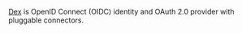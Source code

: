 [Dex](https://dexidp.io/) is OpenID Connect (OIDC) identity and OAuth 2.0 provider with pluggable connectors.
